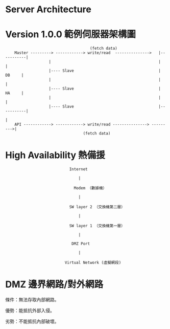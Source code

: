 # Server Architecture

# Version 1.0.0 範例伺服器架構圖

           
                                         (fetch data)
        Master ---------> ------------> write/read  --------------->   |-----------|
                       |                                               |           |
                       |---- Slave                                     |    DB     |
                       |                                               |           |
                       |---- Slave                                     |    HA     |
                       |                                               |           |         
                       |---- Slave                                     |-----------|         
                                                                              |
        API ------------> ------------> write/read ---------------> --------->|   
                                      (fetch data)
                                      
                                      
# High Availability 熱備援

 
                                Internet
                                
                                    |
                                    
                                  Modem （數據機）
                                  
                                    |
                                    
                                SW layer 2 （交換機第二層）
                                
                                    |
                                    
                                SW layer 1 （交換機第一層）
                                 
                                    |
                                    
                                 DMZ Port
                                 
                                    |
                                    
                              Virtual Network (虛擬網段)

# DMZ 邊界網路/對外網路

條件：無法存取內部網路。

優勢：能抵抗外部入侵。

劣勢：不能抵抗內部破壞。



   
